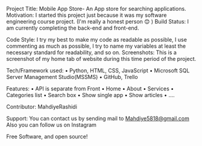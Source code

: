 Project Title:  Mobile App Store- An App store for searching applications.
Motivation: I started this project just because it was my software engineering course project. (I'm really a honest person 😊 )
Build Status: I am currently completing the back-end and front-end.

 Code Style: I try my best to make my code as readable as possible, I use commenting as much as possible, I try to name my variables at least the necessary standard for readability, and so on.
 Screenshots: This is a screenshot of my home tab of website during this time period of the project.

 

Tech/Framework used: 
•	Python, HTML, CSS, JavaScript 
•	Microsoft SQL Server Management Studio(MSSMS) 
•	GitHub, Trello

Features:
•	API is separate from Front
•	Home 
•	About 
•	Services 
•	Categories list
•	Search box
•	Show single app
•	Show articles
•	....

Contributor:
MahdiyeRashidi

Support:
You can contact us by sending mail to  Mahdiye5818@gmail.com Also you can follow us on Instagram

Free Software, and open source!
